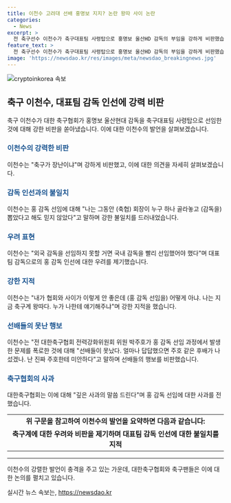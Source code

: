 ```yaml
---
title: 이천수 고려대 선배 홍명보 지지? 논란 왕따 사이 논란
categories:
  - News
excerpt: >
  전 축구선수 이천수가 축구대표팀 사령탑으로 홍명보 울산HD 감독의 부임을 강하게 비판했습니다. 이천수는 유튜브를 통해 축구가 장난이냐며 홍 감독 선임에 대한 의혹을 제기하고, 후배인 박주호의 행동을 지지했습니다. 이에 따라 대한축구협회는 홍 감독 선임으로 인한 팬들의 실망에 대해 사과했습니다. 이천수의 발언은 축구계와 팬들 사이에 논란을 일으키고 있습니다.
feature_text: >
  전 축구선수 이천수가 축구대표팀 사령탑으로 홍명보 울산HD 감독의 부임을 강하게 비판했습니다. 이천수는 유튜브를 통해 축구가 장난이냐며 홍 감독 선임에 대한 의혹을 제기하고, 후배인 박주호의 행동을 지지했습니다. 이에 따라 대한축구협회는 홍 감독 선임으로 인한 팬들의 실망에 대해 사과했습니다. 이천수의 발언은 축구계와 팬들 사이에 논란을 일으키고 있습니다.
image: 'https://newsdao.kr/res/images/meta/newsdao_breakingnews.jpg'
---
```


<p><img src="https://newsdao.kr/res/images/meta/newsdao_breakingnews.jpg" alt="cryptoinkorea 속보" /></p>

<h2 data-ke-size="size26">축구 이천수, 대표팀 감독 인선에 강력 비판</h2>

<p data-ke-size="size16">축구 이천수가 대한 축구협회가 홍명보 울산현대 감독을 축구대표팀 사령탑으로 선임한 것에 대해 강한 비판을 쏟아냈습니다. 이에 대한 이천수의 발언을 살펴보겠습니다.</p>

<h3><b><span style="color: #1a5490;">이천수의 강력한 비판</span></b></h3>

<p data-ke-size="size16">이천수는 "축구가 장난이냐"며 강하게 비판했고, 이에 대한 의견을 자세히 살펴보겠습니다.</p>

<h3><b><span style="color: #1a5490;">감독 인선과의 불일치</span></b></h3>

<p data-ke-size="size16">이천수는 홍 감독 선임에 대해 "나는 그동안 (축협) 회장이 누구 하나 골라놓고 (감독을) 뽑았다고 해도 믿지 않았다"고 말하며 강한 불일치를 드러내었습니다.</p>

<h3><b><span style="color: #1a5490;">우려 표현</span></b></h3>

<p data-ke-size="size16">이천수는 "외국 감독을 선임하지 못할 거면 국내 감독을 빨리 선임했어야 했다"며 대표팀 감독으로의 홍 감독 인선에 대한 우려를 제기했습니다.</p>

<h3><b><span style="color: #1a5490;">강한 지적</span></b></h3>

<p data-ke-size="size16">이천수는 "내가 협회와 사이가 이렇게 안 좋은데 (홍 감독 선임을) 어떻게 아냐. 나는 지금 축구계 왕따다. 누가 나한테 얘기해주냐"며 강한 지적을 했습니다.</p>

<h3><b><span style="color: #1a5490;">선배들의 못난 행보</span></b></h3>

<p data-ke-size="size16">이천수는 "전 대한축구협회 전력강화위원회 위원 박주호가 홍 감독 선임 과정에서 발생한 문제를 폭로한 것에 대해 "선배들이 못났다. 얼마나 답답했으면 주호 같은 후배가 나섰겠나. 난 진짜 주호한테 미안하다"고 말하며 선배들의 행보를 비판했습니다.</p>

<h3><b><span style="color: #1a5490;">축구협회의 사과</span></b></h3>

<p data-ke-size="size16">대한축구협회는 이에 대해 "깊은 사과의 말씀 드린다"며 홍 감독 선임에 대한 사과를 전했습니다.</p>

<table>
    <tbody>
        <tr>
            <td style="text-align: center; height: 17px;"><b>위 구문을 참고하여 이천수의 발언을 요약하면 다음과 같습니다:</b></td>
        </tr>
        <tr>
            <td style="text-align: center; height: 17px;"><b>축구계에 대한 우려와 비판을 제기하며 대표팀 감독 인선에 대한 불일치를 지적</b></td>
        </tr>
    </tbody>
</table>

<hr>

<p data-ke-size="size16">이천수의 강렬한 발언이 충격을 주고 있는 가운데, 대한축구협회와 축구팬들은 이에 대한 논의를 펼치고 있습니다.</p>
실시간 뉴스 속보는, <a href="https://newsdao.kr" rel="dofollow">https://newsdao.kr</a>


